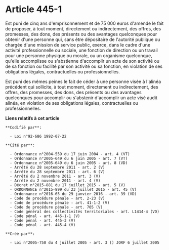 # Article 445-1

Est puni de cinq ans d'emprisonnement et de 75 000 euros d'amende le fait de proposer, à tout moment, directement ou
indirectement, des offres, des promesses, des dons, des présents ou des avantages quelconques pour obtenir d'une personne
qui, sans être dépositaire de l'autorité publique ou chargée d'une mission de service public, exerce, dans le cadre d'une
activité professionnelle ou sociale, une fonction de direction ou un travail pour une personne physique ou morale, ou un
organisme quelconque, qu'elle accomplisse ou s'abstienne d'accomplir un acte de son activité ou de sa fonction ou facilité
par son activité ou sa fonction, en violation de ses obligations légales, contractuelles ou professionnelles.

Est puni des mêmes peines le fait de céder à une personne visée à l'alinéa précédent qui sollicite, à tout moment,
directement ou indirectement, des offres, des promesses, des dons, des présents ou des avantages quelconques pour accomplir
ou s'abstenir d'accomplir un acte visé audit alinéa, en violation de ses obligations légales, contractuelles ou
professionnelles.

**Liens relatifs à cet article**

	**Codifié par**:

	  - Loi n°92-686 1992-07-22

	**Cité par**:

	  - Ordonnance n°2004-559 du 17 juin 2004 - art. 4 (VT)
	  - Ordonnance n°2005-649 du 6 juin 2005 - art. 7 (VT)
	  - Ordonnance n°2005-649 du 6 juin 2005 - art. 8 (VD)
	  - Arrêté du 28 septembre 2011 - art. 2 (V)
	  - Arrêté du 28 septembre 2011 - art. 6 (V)
	  - Arrêté du 2 novembre 2011 - art. 3 (V)
	  - Arrêté du 2 novembre 2011 - art. 4 (V)
	  - Décret n°2015-881 du 17 juillet 2015 - art. 5 (V)
	  - ORDONNANCE n°2015-899 du 23 juillet 2015 - art. 45 (V)
	  - Ordonnance n°2016-65 du 29 janvier 2016 - art. 39 (VD)
	  - Code de procédure pénale - art. 2-23 (V)
	  - Code de procédure pénale - art. 41-1-2 (V)
	  - Code de procédure pénale - art. 705 (V)
	  - Code général des collectivités territoriales - art. L1414-4 (VD)
	  - Code pénal - art. 445-1-1 (V)
	  - Code pénal - art. 445-3 (V)
	  - Code pénal - art. 445-4 (V)

	**Créé par**:

	  - Loi n°2005-750 du 4 juillet 2005 - art. 3 () JORF 6 juillet 2005
